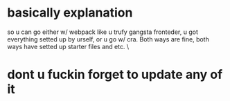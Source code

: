 # basically explanation

so u can go either w/ webpack like u trufy gangsta fronteder, u got everything setted up by urself, or u go w/ cra.
Both ways are fine, both ways have setted up starter files and etc. \

# dont u fuckin forget to update any of it
